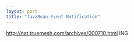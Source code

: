 ```yaml
---
layout: post
title: "JavaBean Event Notification"
---
```


http://nat.truemesh.com/archives/000710.html
ING